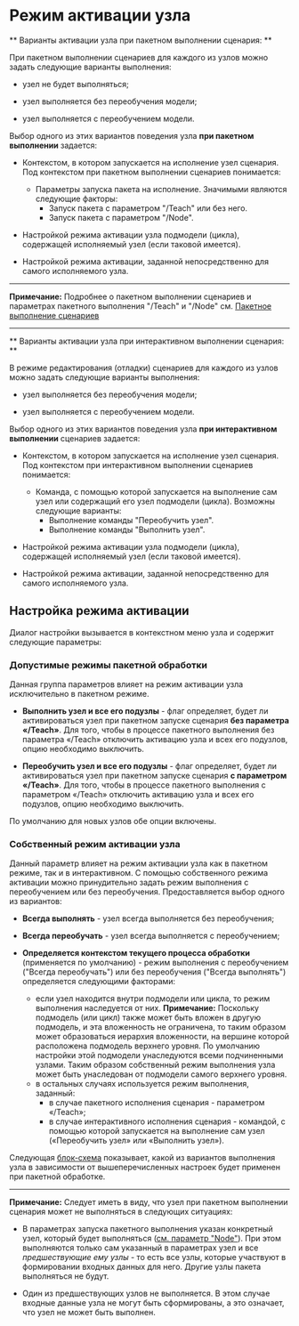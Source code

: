# Режим активации узла

** Варианты активации узла при пакетном выполнении сценария: **

При пакетном выполнении сценариев для каждого из узлов можно задать следующие варианты выполнения:


*  узел не будет выполняться;

*  узел выполняется без переобучения модели;

*  узел выполняется с переобучением модели. 

Выбор одного из этих вариантов поведения узла **при пакетном выполнении** задается:


*  Контекстом, в котором запускается на исполнение узел сценария. Под контекстом при пакетном выполнении сценариев понимается:
    * Параметры запуска пакета на исполнение. Значимыми являются следующие факторы:
      * Запуск пакета с параметром "/Teach" или без него.
      * Запуск пакета с параметром "/Node".

*  Настройкой режима активации узла подмодели (цикла), содержащей исполняемый узел (если таковой имеется).

*  Настройкой режима активации, заданной непосредственно для самого исполняемого узла.

----------

**Примечание:** Подробнее о пакетном выполнении сценариев и параметрах пакетного выполнения "/Teach" и "/Node" см. [Пакетное выполнение сценариев](/app/glossary/batchlauncher.md)

-----------

** Варианты активации узла при интерактивном выполнении сценария: **

В режиме редактирования (отладки) сценариев для каждого из узлов можно задать следующие варианты выполнения:


*  узел выполняется без переобучения модели;

*  узел выполняется с переобучением модели. 

Выбор одного из этих вариантов поведения узла **при интерактивном выполнении** сценариев задается:


*  Контекстом, в котором запускается на исполнение узел сценария. Под контекстом при интерактивном выполнении сценариев понимается:
    * Команда, с помощью которой запускается на выполнение сам узел или содержащий его узел подмодели (цикла). Возможны следующие варианты:
      * Выполнение команды  "Переобучить узел".
      * Выполнение команды  "Выполнить узел".

*  Настройкой режима активации узла подмодели (цикла), содержащей исполняемый узел (если таковой имеется).

*  Настройкой режима активации, заданной непосредственно для самого исполняемого узла.

## Настройка режима активации

Диалог настройки вызывается в контекстном меню узла и содержит следующие параметры:

### Допустимые режимы пакетной обработки

Данная группа параметров влияет на режим активации узла исключительно в пакетном режиме.


*  **Выполнить узел и все его подузлы** - флаг определяет, будет ли активироваться узел при пакетном запуске сценария **без параметра «/Teach»**. 
Для того, чтобы в процессе пакетного выполнения без параметра «/Teach» отключить активацию узла и всех его подузлов, опцию необходимо выключить.

*  **Переобучить узел и все его подузлы** - флаг определяет, будет ли активироваться узел при пакетном запуске сценария **с параметром «/Teach»**. 
Для того, чтобы в процессе пакетного выполнения с параметром «/Teach» отключить активацию узла и всех его подузлов, опцию необходимо выключить. 

По умолчанию для новых узлов обе опции включены.
### Собственный режим активации узла

Данный параметр влияет на режим активации узла как в пакетном режиме, так и в интерактивном.
С помощью собственного режима активации можно принудительно задать режим выполнения с переобучением или без переобучения. Предоставляется выбор одного из вариантов:


*  **Всегда выполнять** - узел всегда выполняется без переобучения;

*  **Всегда переобучать** - узел всегда выполняется с переобучением;

*  **Определяется контекстом текущего процесса обработки** (применяется по умолчанию) - режим выполнения с переобучением ("Всегда переобучать") или без переобучения ("Всегда выполнять") определяется следующими факторами:
    * если узел находится внутри подмодели или цикла, то режим выполнения наследуется от них.  **Примечание:** Поскольку подмодель (или цикл) также может быть вложен в другую подмодель, и эта вложенность не ограничена, то таким образом может образоваться иерархия вложенности, на вершине которой расположена подмодель верхнего уровня. По умолчанию настройки этой подмодели унаследуются всеми подчиненными узлами. Таким образом собственный режим выполнения узла может быть унаследован от подмодели самого верхнего уровня.
    * в остальных случаях используется режим выполнения, заданный:
      * в случае пакетного исполнения сценария - параметром «/Teach»;
      * в случае интерактивного исполнения сценария - командой, с помощью которой запускается на выполнение сам узел («Переобучить узел» или «Выполнить узел»).

Следующая [блок-схема](/app/glossary/setting_batch_processing_mode/flowchart.md) показывает, какой из вариантов выполнения узла в зависимости от вышеперечисленных настроек будет применен при пакетной обработке.

---------

**Примечание:** Следует иметь в виду, что узел при пакетном выполнении сценария может не выполняться в следующих ситуациях:

*  В параметрах запуска пакетного выполнения указан конкретный узел, который будет выполняться ([см. параметр "Node"](/app/glossary/batchlauncher.md)). При этом выполняются только сам указанный в параметрах узел и все *предшествующие ему узлы* - то есть все узлы, которые участвуют в формировании входных данных для него. Другие узлы пакета выполняться не будут.

*  Один из предшествующих узлов не выполняется. В этом случае входные данные узла не могут быть сформированы, а это означает, что узел не может быть выполнен.




